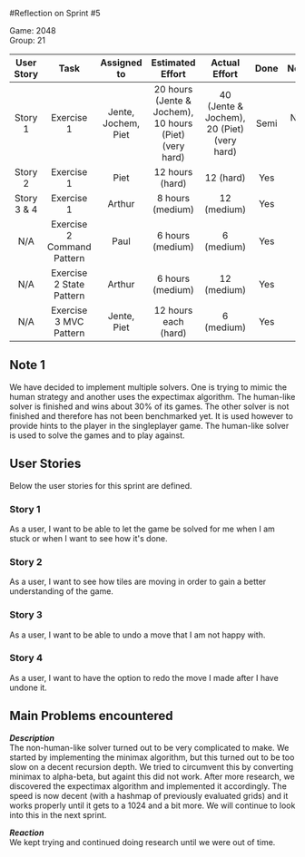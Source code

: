 #Reflection on Sprint #5

Game: 2048  
Group: 21

| User Story	| Task 							| Assigned to 		  | Estimated Effort 										| Actual Effort               				|Done | Notes |
|:-------------:|:-----------------------------:|:-------------------:|:-------------------------------------------------------:|:-----------------------------------------:|:---:|:-----:|
| Story 1 		| Exercise 1 					| Jente, Jochem, Piet | 20 hours (Jente & Jochem), 10 hours (Piet) (very hard)  | 40 (Jente & Jochem), 20 (Piet) (very hard)|Semi | Note 1|
| Story 2 		| Exercise 1 					| Piet 				  | 12 hours (hard) 										| 12 (hard)									| Yes | 	  |
| Story 3 & 4 	| Exercise 1 					| Arthur 			  | 8 hours (medium) 									   | 12 (medium)							   | Yes |		 |
| N/A 			| Exercise 2 Command Pattern 	| Paul 				  | 6 hours (medium) 									   | 6 (medium)								   | Yes |       |
| N/A 			| Exercise 2 State Pattern 		| Arthur 			  | 6 hours (medium) 									   | 12 (medium)							   | Yes |		 |
| N/A 			| Exercise 3 MVC Pattern 		| Jente, Piet 		  | 12 hours each (hard) 									  | 6 (medium)								  | Yes |		|

## Note 1
We have decided to implement multiple solvers. One is trying to mimic the human strategy and another uses the expectimax algorithm. The human-like solver is finished and wins about 30% of its games. The other solver is not finished and therefore has not been benchmarked yet. It is used however to provide hints to the player in the singleplayer game. The human-like solver is used to solve the games and to play against.

## User Stories
Below the user stories for this sprint are defined.

### Story 1
As a user, I want to be able to let the game be solved for me when I am stuck or when I want to see how it's done.

### Story 2
As a user, I want to see how tiles are moving in order to gain a better understanding of the game.

### Story 3
As a user, I want to be able to undo a move that I am not happy with.

### Story 4
As a user, I want to have the option to redo the move I made after I have undone it.


## Main Problems encountered

***Description***  
The non-human-like solver turned out to be very complicated to make. We started
by implementing the minimax algorithm, but this turned out to be too slow on a
decent recursion depth. We tried to circumvent this by converting minimax to
alpha-beta, but againt this did not work. After more research, we discovered the
expectimax algorithm and implemented it accordingly. The speed is now decent
(with a hashmap of previously evaluated grids) and it works properly until it
gets to a 1024 and a bit more. We will continue to look into this in the next
sprint.

***Reaction***  
We kept trying and continued doing research until we were out of time.

